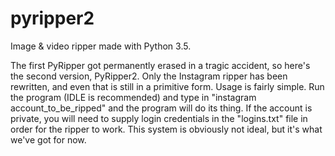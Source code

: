 # pyripper2
Image &amp; video ripper made with Python 3.5.

The first PyRipper got permanently erased in a tragic accident, so here's the second version, PyRipper2. Only the Instagram
ripper has been rewritten, and even that is still in a primitive form. Usage is fairly simple. Run the program (IDLE is
recommended) and type in "instagram account_to_be_ripped" and the program will do its thing. If the account is private, you will
need to supply login credentials in the "logins.txt" file in order for the ripper to work. This system is obviously not ideal,
but it's what we've got for now.

